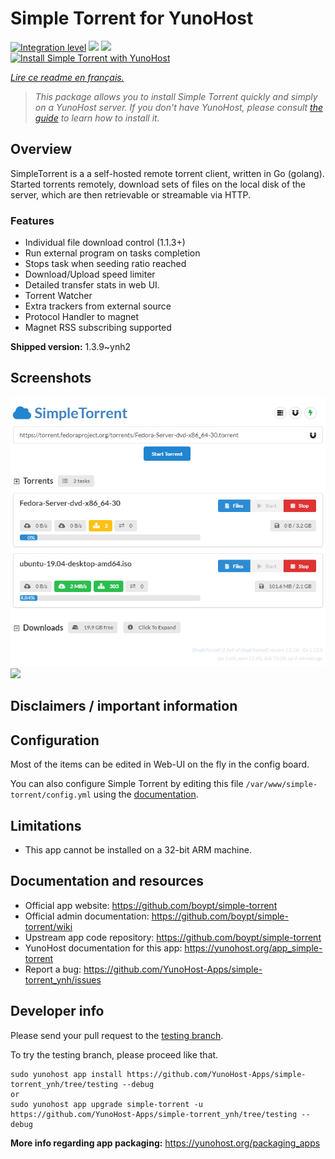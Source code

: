 <!--
N.B.: This README was automatically generated by https://github.com/YunoHost/apps/tree/master/tools/README-generator
It shall NOT be edited by hand.
-->

# Simple Torrent for YunoHost

[![Integration level](https://dash.yunohost.org/integration/simple-torrent.svg)](https://dash.yunohost.org/appci/app/simple-torrent) ![](https://ci-apps.yunohost.org/ci/badges/simple-torrent.status.svg) ![](https://ci-apps.yunohost.org/ci/badges/simple-torrent.maintain.svg)  
[![Install Simple Torrent with YunoHost](https://install-app.yunohost.org/install-with-yunohost.svg)](https://install-app.yunohost.org/?app=simple-torrent)

*[Lire ce readme en français.](./README_fr.md)*

> *This package allows you to install Simple Torrent quickly and simply on a YunoHost server.
If you don't have YunoHost, please consult [the guide](https://yunohost.org/#/install) to learn how to install it.*

## Overview

SimpleTorrent is a a self-hosted remote torrent client, written in Go (golang). Started torrents remotely, download sets of files on the local disk of the server, which are then retrievable or streamable via HTTP.

### Features

- Individual file download control (1.1.3+)
- Run external program on tasks completion
- Stops task when seeding ratio reached
- Download/Upload speed limiter
- Detailed transfer stats in web UI.
- Torrent Watcher
- Extra trackers from external source
- Protocol Handler to magnet
- Magnet RSS subscribing supported


**Shipped version:** 1.3.9~ynh2


## Screenshots

![](./doc/screenshots/64239393-bdbb6480-cf32-11e9-9269-d8d10e7c0dc7.png)
![](./doc/screenshots/.DS_Store)

## Disclaimers / important information

## Configuration

Most of the items can be edited in Web-UI on the fly in the config board.

You can also configure Simple Torrent by editing this file `/var/www/simple-torrent/config.yml` using the [documentation](https://github.com/boypt/simple-torrent/wiki/Config-File).

## Limitations

- This app cannot be installed on a 32-bit ARM machine.

## Documentation and resources

* Official app website: https://github.com/boypt/simple-torrent
* Official admin documentation: https://github.com/boypt/simple-torrent/wiki
* Upstream app code repository: https://github.com/boypt/simple-torrent
* YunoHost documentation for this app: https://yunohost.org/app_simple-torrent
* Report a bug: https://github.com/YunoHost-Apps/simple-torrent_ynh/issues

## Developer info

Please send your pull request to the [testing branch](https://github.com/YunoHost-Apps/simple-torrent_ynh/tree/testing).

To try the testing branch, please proceed like that.
```
sudo yunohost app install https://github.com/YunoHost-Apps/simple-torrent_ynh/tree/testing --debug
or
sudo yunohost app upgrade simple-torrent -u https://github.com/YunoHost-Apps/simple-torrent_ynh/tree/testing --debug
```

**More info regarding app packaging:** https://yunohost.org/packaging_apps
